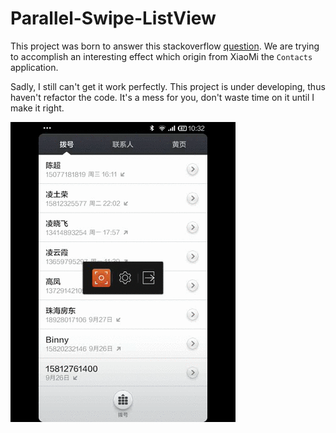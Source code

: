 Parallel-Swipe-ListView
=======================

This project was born to answer this stackoverflow [question](http://stackoverflow.com/questions/25946509/how-to-control-viewpages-pages-from-another-page/25968469). We are trying to accomplish an interesting effect which origin from XiaoMi the `Contacts` application.

Sadly, I still can't get it work perfectly. This project is under developing, thus haven't refactor the code. It's a mess for you, don't waste time on it until I make it right.

![animation_live](/animation_live.gif "animation_live")